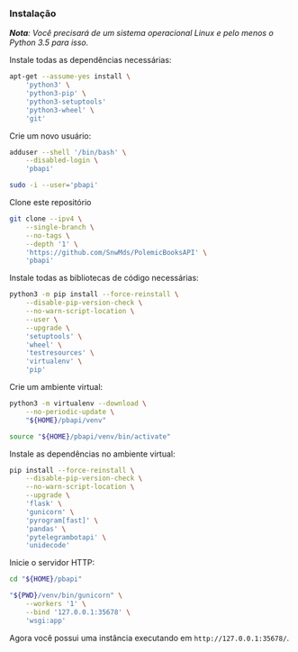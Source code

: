### Instalação

_**Nota**: Você precisará de um sistema operacional Linux e pelo menos o Python 3.5 para isso._

Instale todas as dependências necessárias:

```bash
apt-get --assume-yes install \
    'python3' \
    'python3-pip' \
    'python3-setuptools'
    'python3-wheel' \
	'git'
```

Crie um novo usuário:

```bash
adduser --shell '/bin/bash' \
    --disabled-login \
    'pbapi'

sudo -i --user='pbapi'
```

Clone este repositório

```bash
git clone --ipv4 \
    --single-branch \
    --no-tags \
    --depth '1' \
    'https://github.com/SnwMds/PolemicBooksAPI' \
    'pbapi'
```

Instale todas as bibliotecas de código necessárias:

```bash
python3 -m pip install --force-reinstall \
    --disable-pip-version-check \
    --no-warn-script-location \
    --user \
    --upgrade \
    'setuptools' \
    'wheel' \
    'testresources' \
    'virtualenv' \
    'pip'
```

Crie um ambiente virtual:

```bash
python3 -m virtualenv --download \
    --no-periodic-update \
    "${HOME}/pbapi/venv"

source "${HOME}/pbapi/venv/bin/activate"
```

Instale as dependências no ambiente virtual:

```bash
pip install --force-reinstall \
    --disable-pip-version-check \
    --no-warn-script-location \
    --upgrade \
    'flask' \
    'gunicorn' \
    'pyrogram[fast]' \
    'pandas' \
    'pytelegrambotapi' \
    'unidecode'
```

Inicie o servidor HTTP:

```bash
cd "${HOME}/pbapi"

"${PWD}/venv/bin/gunicorn" \
    --workers '1' \
    --bind '127.0.0.1:35678' \
    'wsgi:app'
```

Agora você possui uma instância executando em `http://127.0.0.1:35678/`.
